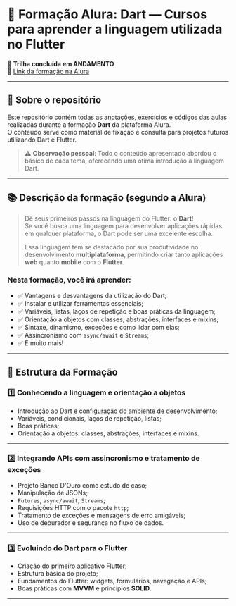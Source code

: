 # 🧠 Formação Alura: Dart — Cursos para aprender a linguagem utilizada no Flutter

📅 **Trilha concluída em ANDAMENTO**  
🔗 [Link da formação na Alura](https://cursos.alura.com.br/formacao-dart-cursos-aprender-linguagem-utilizada-flutter)

---

## 📌 Sobre o repositório

Este repositório contém todas as anotações, exercícios e códigos das aulas realizadas durante a formação **Dart** da plataforma Alura.  
O conteúdo serve como material de fixação e consulta para projetos futuros utilizando Dart e Flutter.

> ⚠️ **Observação pessoal**: Todo o conteúdo apresentado abordou o básico de cada tema, oferecendo uma ótima introdução à linguagem Dart.

---

## 📚 Descrição da formação (segundo a Alura)

> Dê seus primeiros passos na linguagem do Flutter: o **Dart**!  
> Se você busca uma linguagem para desenvolver aplicações rápidas em qualquer plataforma, o Dart pode ser uma excelente escolha.  
>
> Essa linguagem tem se destacado por sua produtividade no desenvolvimento **multiplataforma**, permitindo criar tanto aplicações **web** quanto **mobile** com o **Flutter**.

### Nesta formação, você irá aprender:

- ✅ Vantagens e desvantagens da utilização do Dart;
- ✅ Instalar e utilizar ferramentas essenciais;
- ✅ Variáveis, listas, laços de repetição e boas práticas da linguagem;
- ✅ Orientação a objetos com classes, abstrações, interfaces e mixins;
- ✅ Sintaxe, dinamismo, exceções e como lidar com elas;
- ✅ Assincronismo com `async/await` e `Streams`;
- ✅ E muito mais!

---

## 🧩 Estrutura da Formação

### 1️⃣ Conhecendo a linguagem e orientação a objetos

- Introdução ao Dart e configuração do ambiente de desenvolvimento;
- Variáveis, condicionais, laços de repetição, listas;
- Boas práticas;
- Orientação a objetos: classes, abstrações, interfaces e mixins.

---

### 2️⃣ Integrando APIs com assincronismo e tratamento de exceções

- Projeto Banco D'Ouro como estudo de caso;
- Manipulação de JSONs;
- `Futures`, `async/await`, `Streams`;
- Requisições HTTP com o pacote `http`;
- Tratamento de exceções e mensagens de erro amigáveis;
- Uso de depurador e segurança no fluxo de dados.

---

### 3️⃣ Evoluindo do Dart para o Flutter

- Criação do primeiro aplicativo Flutter;
- Estrutura básica do projeto;
- Fundamentos do Flutter: widgets, formulários, navegação e APIs;
- Boas práticas com **MVVM** e princípios **SOLID**.

---

